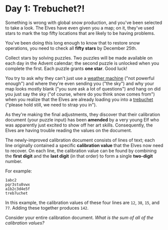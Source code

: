 # Day 1: Trebuchet?!

Something is wrong with global snow production, and you've been selected to take a look. The Elves have even given you a
map; on it, they've used stars to mark the top fifty locations that are likely to be having problems.

You've been doing this long enough to know that to restore snow operations, you need to check all **fifty stars** by 
December 25th.

Collect stars by solving puzzles. Two puzzles will be made available on each day in the Advent calendar; the second 
puzzle is unlocked when you complete the first. Each puzzle grants **one star**. Good luck!

You try to ask why they can't just use a [weather machine](https://adventofcode.com/2015/day/1) ("not powerful enough") 
and where they're even sending you ("the sky") and why your map looks mostly blank ("you sure ask a lot of questions") 
and hang on did you just say the sky ("of course, where do you think snow comes from") when you realize that the Elves 
are already loading you into a [trebuchet](https://en.wikipedia.org/wiki/Trebuchet) ("please hold still, we need to 
strap you in").

As they're making the final adjustments, they discover that their calibration document (your puzzle input) has been 
**amended** by a very young Elf who was apparently just excited to show off her art skills. Consequently, the Elves are 
having trouble reading the values on the document.

The newly-improved calibration document consists of lines of text; each line originally contained a specific 
**calibration value** that the Elves now need to recover. On each line, the calibration value can be found by combining 
the **first digit** and the **last digit** (in that order) to form a single **two-digit** number.

For example:

```
1abc2
pqr3stu8vwx
a1b2c3d4e5f
treb7uchet
```

In this example, the calibration values of these four lines are `12`, `38`, `15`, and `77`. Adding these together 
produces `142`.

Consider your entire calibration document. _What is the sum of all of the calibration values?_
